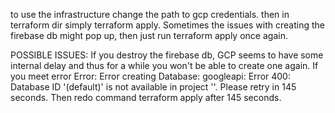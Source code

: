 to use the infrastructure change the path to gcp credentials.
then in terraform dir simply terraform apply.
Sometimes the issues with creating the firebase db might pop up, then just run terraform apply once again.

POSSIBLE ISSUES:
If you destroy the firebase db, GCP seems to have some internal delay
and thus for a while you won't be able to create one again.
If you meet error Error: Error creating Database: googleapi: Error 400: Database ID '(default)' is not available in project ''. Please retry in 145 seconds. Then redo command terraform apply after 145 seconds.